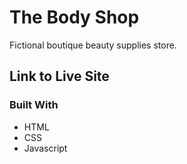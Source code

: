 # The Body Shop

Fictional boutique beauty supplies store.

## Link to Live Site

### Built With

* HTML
* CSS
* Javascript
